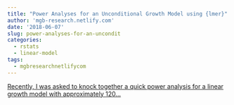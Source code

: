 ```yaml
---
title: "Power Analyses for an Unconditional Growth Model using {lmer}"
author: 'mgb-research.netlify.com'
date: '2018-06-07'
slug: power-analyses-for-an-uncondit
categories:
  - rstats
  - linear-model
tags:
  - mgbresearchnetlifycom
---
```


[Recently, I was asked to knock together a quick power analysis for a linear growth model with approximately 120...<click to read more>](https://mgb-research.netlify.com/post/power-analyses-for-an-unconditional-growth-model-using-lmer/)


